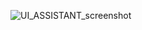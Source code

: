 
![UI_ASSISTANT_screenshot](https://github.com/abd-ulrahman123/AI_Assistant_bot_Chat/assets/149888234/212bfca3-970d-4cc4-8e31-2278daeb35bb)
